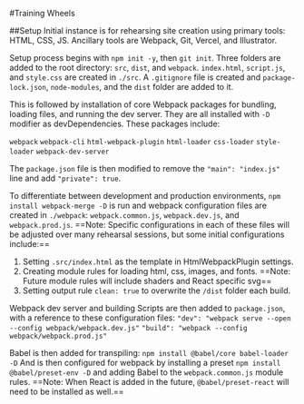 #Training Wheels 

##Setup
Initial instance is for rehearsing site creation using primary tools: HTML, CSS, JS.  Ancillary tools are Webpack, Git, Vercel, and Illustrator.

Setup process begins with `npm init -y`, then `git init`.  Three folders are added to the root directory: `src`, `dist`, and `webpack`.  `index.html`, `script.js`, and `style.css` are created in `./src`.  A `.gitignore` file is created and `package-lock.json`, `node-modules`, and the `dist` folder are added to it.  

This is followed by installation of core Webpack packages for bundling, loading files, and running the dev server.  They are all installed with `-D` modifier as devDependencies.  These packages include:

`webpack`
`webpack-cli`
`html-webpack-plugin`
`html-loader`
`css-loader`
`style-loader`
`webpack-dev-server`

The `package.json` file is then modified to remove the `"main": "index.js"` line and add `"private": true`.

To differentiate between development and production environments, `npm install webpack-merge -D` is run and webpack configuration files are created in `./webpack`: `webpack.common.js`, `webpack.dev.js`, and `webpack.prod.js`.  ==Note: Specific configurations in each of these files will be adjusted over many rehearsal sessions, but some initial configurations include:==

1. Setting `.src/index.html` as the template in HtmlWebpackPlugin settings.
2. Creating module rules for loading html, css, images, and fonts.  ==Note: Future module rules will include shaders and React specific svg==
3. Setting output rule `clean: true` to overwrite the `/dist` folder each build.


Webpack dev server and building Scripts are then added to `package.json`, with a reference to these configuration files: 
`"dev": "webpack serve --open --config webpack/webpack.dev.js"`
`"build": "webpack --config webpack/webpack.prod.js"`

Babel is then added for transpiling:  `npm install @babel/core babel-loader -D`
And is then configured for webpack by installing a preset `npm install @babel/preset-env -D` and adding Babel to the `webpack.common.js` module rules.  ==Note: When React is added in the future, `@babel/preset-react` will need to be installed as well.==


